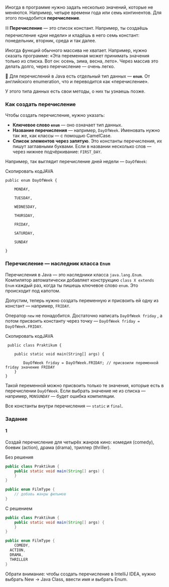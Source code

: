Иногда в программе нужно задать несколько значений, которые не меняются. Например, четыре времени года или семь континентов. Для этого понадобится **перечисление**.

⛓️ **Перечисление** — это список констант. Например, ты создаёшь перечисление «дни недели» и кладёшь в него семь констант: понедельник, вторник, среда и так далее.

Иногда функций обычного массива не хватает. Например, нужно сказать программе: «Эта переменная может принимать значения только из списка. Вот он: осень, зима, весна, лето». Через массив это делать долго, через перечисление — очень легко.

📎 Для перечислений в Java есть отдельный тип данных — **`enum`**. От английского enumeration, что и переводится как «перечисление».

У этого типа данных есть свои методы, о них ты узнаешь позже.

### Как создать перечисление

Чтобы создать перечисление, нужно указать:

- **Ключевое слово `enum`** — оно означает тип данных.
- **Название перечисления** — например, `DayOfWeek`. Именовать нужно так же, как классы — с помощью CamelCase.
- **Список элементов через запятую**. Это константы перечисления, их пишут заглавными буквами. Если в названии несколько слов — через нижнее подчёркивание: `FIRST_DAY`.

Например, так выглядит перечисление дней недели — `DayOfWeek`:

Скопировать кодJAVA

```
public enum DayOfWeek {

    MONDAY,

    TUESDAY,

    WEDNESDAY,

    THURSDAY,

    FRIDAY,

    SATURDAY,

    SUNDAY

} 
```

### Перечисление — наследник класса `Enum`

Перечисления в Java — это наследники класса `java.lang.Enum`. Компилятор автоматически добавляет конструкцию `class X extends Enum` каждый раз, когда ты пишешь ключевое слово `enum`. Это происходит под капотом.

Допустим, теперь нужно создать переменную и присвоить ей одну из констант — например, `FRIDAY`.

Оператор `new` не понадобится. Достаточно написать `DayOfWeek friday` , а потом присвоить константу через точку — `DayOfWeek friday = DayOfWeek.FRIDAY`.

Скопировать кодJAVA

```
 public class Praktikum {

    public static void main(String[] args) {
        
        DayOfWeek friday = DayOfWeek.FRIDAY; // присвоили переменной friday значение FRIDAY
    }
} 
```

Такой переменной можно присвоить только те значения, которые есть в перечислении `DayOfWeek`. Если выбрать значение не из списка — например, `MONSUNDAY` — будет ошибка компиляции.

Все константы внутри перечисления — `static` и `final`.

### Задание

#### 1

Создай перечисление для четырёх жанров кино: комедия (comedy), боевик (action), драма (drama), триллер (thriller).

Без решения
```Java
public class Praktikum {
    public static void main(String[] args) {
	}
}

public enum FilmType {
    // добавь жанры фильмов
}
```

С решением
```Java
public class Praktikum {
    public static void main(String[] args) {
	}
}

public enum FilmType {
    COMEDY,
  ACTION,
  DRAMA,
  THRILLER
}
```

Обрати внимание: чтобы создать перечисление в IntelliJ IDEA, нужно выбрать New → Java Class, ввести имя и выбрать Enum.